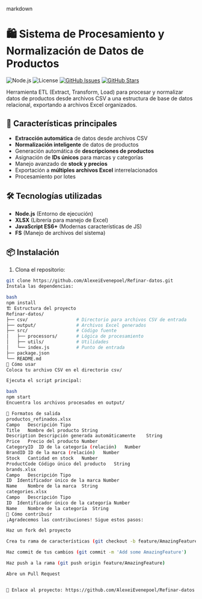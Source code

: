 markdown
# 🛍️ Sistema de Procesamiento y Normalización de Datos de Productos

![Node.js](https://img.shields.io/badge/Node.js-14%2B-green)
![License](https://img.shields.io/badge/License-MIT-blue)
[![GitHub Issues](https://img.shields.io/github/issues/AlexeiEvenepoel/Refinar-datos)](https://github.com/AlexeiEvenepoel/Refinar-datos/issues)
[![GitHub Stars](https://img.shields.io/github/stars/AlexeiEvenepoel/Refinar-datos)](https://github.com/AlexeiEvenepoel/Refinar-datos/stargazers)

Herramienta ETL (Extract, Transform, Load) para procesar y normalizar datos de productos desde archivos CSV a una estructura de base de datos relacional, exportando a archivos Excel organizados.

## 🌟 Características principales

- **Extracción automática** de datos desde archivos CSV
- **Normalización inteligente** de datos de productos
- Generación automática de **descripciones de productos**
- Asignación de **IDs únicos** para marcas y categorías
- Manejo avanzado de **stock y precios**
- Exportación a **múltiples archivos Excel** interrelacionados
- Procesamiento por lotes

## 🛠 Tecnologías utilizadas

- **Node.js** (Entorno de ejecución)
- **XLSX** (Librería para manejo de Excel)
- **JavaScript ES6+** (Modernas características de JS)
- **FS** (Manejo de archivos del sistema)

## 📦 Instalación

1. Clona el repositorio:
```bash
git clone https://github.com/AlexeiEvenepoel/Refinar-datos.git
Instala las dependencias:

bash
npm install
🏗️ Estructura del proyecto
Refinar-datos/
├── csv/                  # Directorio para archivos CSV de entrada
├── output/               # Archivos Excel generados
├── src/                  # Código fuente
│   ├── processors/       # Lógica de procesamiento
│   ├── utils/            # Utilidades
│   └── index.js          # Punto de entrada
├── package.json
└── README.md
🚀 Cómo usar
Coloca tu archivo CSV en el directorio csv/

Ejecuta el script principal:

bash
npm start
Encuentra los archivos procesados en output/

📂 Formatos de salida
productos_refinados.xlsx
Campo	Descripción	Tipo
Title	Nombre del producto	String
Description	Descripción generada automáticamente	String
Price	Precio del producto	Number
CategoryID	ID de la categoría (relación)	Number
BrandID	ID de la marca (relación)	Number
Stock	Cantidad en stock	Number
ProductCode	Código único del producto	String
brands.xlsx
Campo	Descripción	Tipo
ID	Identificador único de la marca	Number
Name	Nombre de la marca	String
categories.xlsx
Campo	Descripción	Tipo
ID	Identificador único de la categoría	Number
Name	Nombre de la categoría	String
🤝 Cómo contribuir
¡Agradecemos las contribuciones! Sigue estos pasos:

Haz un fork del proyecto

Crea tu rama de características (git checkout -b feature/AmazingFeature)

Haz commit de tus cambios (git commit -m 'Add some AmazingFeature')

Haz push a la rama (git push origin feature/AmazingFeature)

Abre un Pull Request


🔗 Enlace al proyecto: https://github.com/AlexeiEvenepoel/Refinar-datos
